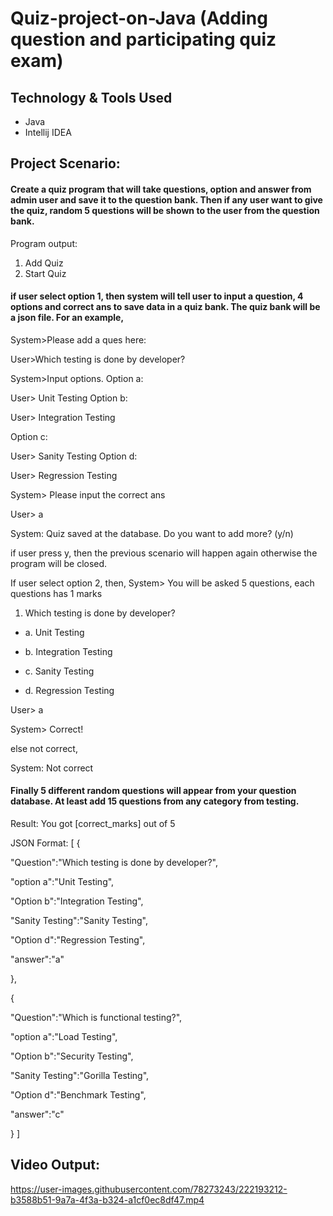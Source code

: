 # Quiz-project-on-Java (Adding question and participating quiz exam)
## Technology & Tools Used
- Java
- Intellij IDEA
## Project Scenario: 
#### Create a quiz program that will take questions, option and answer from admin user and save it to the question bank. Then if any user want to give the quiz, random 5 questions will be shown to the user from the question bank.

Program output:
1. Add Quiz
2. Start Quiz

#### if user select option 1, then system will tell user to input a question, 4 options and correct ans to save data in a quiz bank. The quiz bank will be a json file. For an example,

System>Please add a ques here:

User>Which testing is done by developer?

System>Input options.
Option a:

User> Unit Testing
Option b:

User> Integration Testing

Option c:

User> Sanity Testing
Option d:

User> Regression Testing

System> Please input the correct ans

User> a

System: Quiz saved at the database. Do you want to add more? (y/n)

if user press y, then the previous scenario will happen again otherwise the program will be closed.

If user select option 2,  then,
System> You will be asked 5 questions, each questions has 1 marks

1. Which testing is done by developer?

  - a. Unit Testing

  - b. Integration Testing

  - c. Sanity Testing

  - d. Regression Testing

User> a

System> Correct!

else not correct,

System: Not correct


#### Finally 5 different random questions will appear from your question database. At least add 15 questions from any category from testing.
Result: You got [correct_marks] out of 5


JSON Format:
[
{

"Question":"Which testing is done by developer?",

"option a":"Unit Testing",

"Option b":"Integration Testing",

"Sanity Testing":"Sanity Testing",

"Option d":"Regression Testing",

"answer":"a"

},

{

"Question":"Which is functional testing?",

"option a":"Load Testing",

"Option b":"Security Testing",

"Sanity Testing":"Gorilla Testing",

"Option d":"Benchmark Testing",

"answer":"c"

}
]

## Video Output: 


https://user-images.githubusercontent.com/78273243/222193212-b3588b51-9a7a-4f3a-b324-a1cf0ec8df47.mp4

